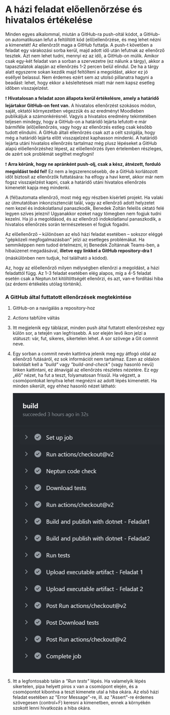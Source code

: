 # A házi feladat előellenőrzése és hivatalos értékelése

Minden egyes alkalommal, miután a GitHub-ra push-oltál kódot, a GitHub-on automatikusan lefut a feltöltött kód (elő)ellenőrzése, és meg lehet nézni a kimenetét! Az ellenőrzőt maga a GitHub futtatja. A push-t követően a feladat egy várakozási sorba kerül, majd adott idő után lefutnak az ellenőrző tesztek. Azt nem lehet tudni, mennyi ez az idő, a GitHub-on múlik. Amikor csak egy-két feladat van a sorban a szervezetre (ez nálunk a tárgy), akkor a tapasztalatok alapján az ellenőrzés 1-2 percen belül elindul. De ha a tárgy alatt egyszerre sokan kezdik majd feltölteni a megoldást, akkor ez jó eséllyel belassul. Nem érdemes ezért sem az utolsó pillanatra hagyni a beadást: lehet, hogy ekkor a késleltetések miatt már nem kapsz esetleg időben visszajelzést.

:exclamation: **Hivatalosan a feladat azon állapota kerül értékelésre, amely a határidő lejártakor GitHub-on fent van.** A hivatalos ellenőrzést szokásos módon, saját, oktatói környezetben végezzük és az eredményt Moodleben publikáljuk a számonkérésnél. Vagyis a hivatalos eredmény tekintetében teljesen mindegy, hogy a GitHub-on a határidő lejárta lefutott-e már bármiféle (elő)ellenőrzés, vagy hogy az ellenőrzés estleg csak később tudott elindulni. A GitHub általi ellenőrzés csak azt a célt szolgálja, hogy még a határidő lejárta előtt visszajelzést kaphasson mindenki. A határidő lejárta utáni hivatalos ellenőrzés tartalmaz még plusz lépéseket a GitHub alapú előellenőrzéshez lépest, az előellenőrzés ilyen értelemben részleges, de azért sok problémát segíthet megfogni!

:exclamation: **Arra kérünk, hogy ne apránként push-olj, csak a kész, átnézett, forduló megoldást tedd fel!** Ez nem a legszerencsésebb, de a GitHub korlátozott időt biztosít az ellenőrzők futtatására: ha elfogy a havi keret, akkor már nem fogsz visszajelzést kapni, csak a határidő utáni hivatalos ellenőrzés kimenetét kapja meg mindenki.

A (fél)automata ellenőrző, most még egy részben kísérleti projekt. Ha valaki az útmutatóban inkonzisztenciát talál, vagy az ellenőrző adott helyzetet nem kezel és indokolatlanul panaszkodik, Benedek Zoltán felelős oktató felé legyen szíves jelezni! Ugyanakkor ezeket nagy tömegben nem fogjuk tudni kezelni. Ha jó a megoldásod, és az ellenőrző indokolatlanul panaszkodik, a hivatalos ellenőrzés során természetesen el fogjuk fogadni.

Az előellenőrző – különösen az első házi feladat esetében – sokszor eléggé "gépközeli megfogalmazásban" jelzi az esetleges problémákat. Ha semmiképpen nem tudod értelmezni, írj Benedek Zoltánnak Teams-ben, a hibaüzenet megadásával, **illetve egy linkkel a GitHub repository-dra :exclamation:** (máskülönben nem tudjuk, hol található a kódod).

Az, hogy az előellenőrző milyen mélységben ellenőrzi a megoldást, a házi feladattól függ. Az 1-3 feladat esetében elég alapos, míg a 4-5 feladat esetén csak a Neptun.txt kitöltöttségét ellenőrzi, és azt, van-e fordítási hiba (az érdemi értékelés utólag történik).

### A GitHub által futtatott ellenőrzések megtekintése

1. GitHub-on a navigálás a repository-hoz
2. *Actions* tabfülre váltás
3. Itt megjelenik egy táblázat, minden push által futtatott ellenőrzéshez egy külön sor, a tetején van legfrissebb. A sor elején levő ikon jelzi a státuszt: vár, fut, sikeres, sikertelen lehet. A sor szövege a Git commit neve.
4. Egy sorban a commit nevén kattintva jelenik meg egy átfogó oldal az ellenőrző futásáról, ez sok információt nem tartalmaz. Ezen az oldalon baloldalt kell a *"build"* vagy *"build-and-check"* (vagy hasonló nevű) linken  kattintani, ez átnavigál az ellenőrzés részletes nézetére. Ez egy „élő” nézet, ha fut a teszt, folyamatosan frissül. Ha végzett, a csomópontokat lenyitva lehet megnézni az adott lépés kimenetét.  Ha minden sikerült, egy ehhez hasonló nézet látható:

    ![GitHub actions kimenet](images/eloellenorzo-github-actions.png)

5. Itt a legfontosabb talán a *"Run tests"* lépés.
Ha valamelyik lépés sikertelen, pipa helyett piros x van a csomópont elején, és a csomópontot kibontva a teszt kimenete utal a hiba okára. Az első házi feladat esetében az "Error Message"-re, ill. az "Assert"-re érdemes szövegesen (control+F) keresni a kimenetben, ennek a környékén szokott lenni hivatkozás a hiba okára.